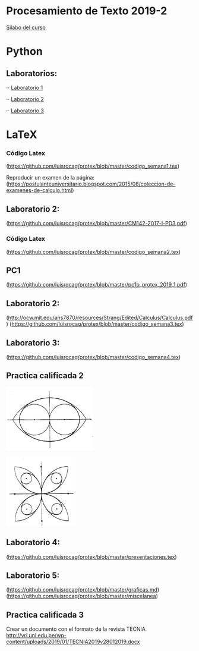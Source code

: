 
# Procesamiento de Texto 2019-2
[Silabo del curso](https://github.com/luisrocag/protex/blob/master/COMPLETO%20PROCESADOR%20DE%20TEXTO%20CIENTIFICO%20Y%20PROGRAMACION.pdf)
# Python
## Laboratorios: 
⋅⋅ [Laboratorio 1](https://github.com/luisrocag/protex/blob/master/Laboratorio1_2019_2.ipynb)

⋅⋅ [Laboratorio 2](https://github.com/luisrocag/protex/blob/master/funciones_sesion2.ipynb)

⋅⋅ [Laboratorio 3](https://github.com/luisrocag/protex/blob/master/Listas_Parte1.ipynb)

# LaTeX
### Código Latex 
(https://github.com/luisrocag/protex/blob/master/codigo_semana1.tex)

Reproducir un examen de la página: (https://postulanteuniversitario.blogspot.com/2015/08/coleccion-de-examenes-de-calculo.html)


## Laboratorio 2: 
(https://github.com/luisrocag/protex/blob/master/CM142-2017-I-PD3.pdf)

### Código Latex 
(https://github.com/luisrocag/protex/blob/master/codigo_semana2.tex)

## PC1
(https://github.com/luisrocag/protex/blob/master/pc1b_protex_2019_1.pdf)

## Laboratorio 2: 
(http://ocw.mit.edu/ans7870/resources/Strang/Edited/Calculus/Calculus.pdf)
(https://github.com/luisrocag/protex/blob/master/codigo_semana3.tex)

## Laboratorio 3: 
(https://github.com/luisrocag/protex/blob/master/codigo_semana4.tex)

## Practica calificada 2
![Imagen 1](/figura1.png)

![Imagen 2](/figura2.png)

## Laboratorio 4: 
(https://github.com/luisrocag/protex/blob/master/presentaciones.tex)

## Laboratorio 5: 
(https://github.com/luisrocag/protex/blob/master/graficas.md)
(https://github.com/luisrocag/protex/blob/master/miscelanea)

## Practica calificada 3
Crear un documento con el formato de la revista TECNIA
http://vri.uni.edu.pe/wp-content/uploads/2019/01/TECNIA2019v28012019.docx


